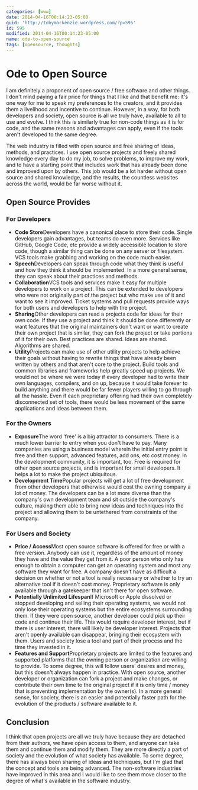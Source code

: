 ```yaml
---
categories: [www]
date: 2014-04-16T00:14:23-05:00
guid: 'http://tobymackenzie.wordpress.com/?p=595'
id: 595
modified: 2014-04-16T00:14:23-05:00
name: ode-to-open-source
tags: [opensource, thoughts]
---
```


Ode to Open Source
==================

I am definitely a proponent of open source / free software and other things.  I don't mind paying a fair price for things that I like and that benefit me:  It's one way for me to speak my preferences to the creators, and it provides them a livelihood and incentive to continue.  However, in a way, for both developers and society, open source is all we truly have, available to all to use and evolve.  I think this is similarly true for non-code things as it is for code, and the same reasons and advantages can apply, even if the tools aren't developed to the same degree.

The web industry is filled with open source and free sharing of ideas, methods, and practices.  I use open source projects and freely shared knowledge every day to do my job, to solve problems, to improve my work, and to have a starting point that includes work that has already been done and improved upon by others.  This job would be a lot harder without open source and shared knowledge, and the results, the countless websites across the world, would be far worse without it.

<!--more-->

Open Source Provides
--------------------

### For Developers

- **Code Store**Developers have a canonical place to store their code.  Single developers gain advantages, but teams do even more.  Services like GitHub, Google Code, etc provide a widely accessible location to store code, though a similar thing can be done on any server or filesystem.  VCS tools make grabbing and working on the code much easier.
- **Speech**Developers can speak through code what they think is useful and how they think it should be implemented.  In a more general sense, they can speak about their practices and methods.
- **Collaboration**VCS tools and services make it easy for multiple developers to work on a project.  This can be extended to developers who were not originally part of the project but who make use of it and want to see it improved.  Ticket systems and pull requests provide ways for both users and developers to help with the project.
- **Sharing**Other developers can read a projects code for ideas for their own code.  If they use a project and think it should be done differently or want features that the original maintainers don't want or want to create their own project that is similar, they can fork the project or take portions of it for their own.  Best practices are shared.  Ideas are shared.  Algorithms are shared.
- **Utility**Projects can make use of other utility projects to help achieve their goals without having to rewrite things that have already been written by others and that aren't core to the project.  Build tools and common libraries and frameworks help greatly speed up projects.  We would not be where we were today if every developer had to write their own languages, compilers, and on up, because it would take forever to build anything and there would be far fewer players willing to go through all the hassle.  Even if each proprietary offering had their own completely disconnected set of tools, there would be less movement of the same applications and ideas between them.

### For the Owners

- **Exposure**The word 'free' is a big attractor to consumers.  There is a much lower barrier to entry when you don't have to pay.  Many companies are using a business model wherein the initial entry point is free and then support, advanced features, add ons, etc cost money.  In the development community, it is important, too.  Free is required for other open source projects, and is important for small developers.  It helps a lot to make the project ubiquitous.
- **Development Time**Popular projects will get a lot of free development from other developers that otherwise would cost the owning company a lot of money.  The developers can be a lot more diverse than the company's own development team and sit outside the company's culture, making them able to bring new ideas and techniques into the project and allowing them to be untethered from constraints of the company.

### For Users and Society

- **Price / Access**Most open source software is offered for free or with a free version.  Anybody can use it, regardless of the amount of money they have and the value they get from it.  A poor person who only has enough to obtain a computer can get an operating system and most any software they want for free.  A company doesn't have as difficult a decision on whether or not a tool is really necessary or whether to try an alternative tool if it doesn't cost money.  Proprietary software is only available through a gatekeeper that isn't there for open software.
- **Potentially Unlimited Lifespan**If Microsoft or Apple dissolved or stopped developing and selling their operating systems, we would not only lose their operating systems but the entire ecosystems surrounding them.  If they were open source, another developer could pick up their code and continue their life.  This would require developer interest, but if there is user interest, there will likely be developer interest.  Projects that aren't openly available can disappear, bringing their ecosystem with them.  Users and society lose a tool and part of their process and the time they invested in it.
- **Features and Support**Proprietary projects are limited to the features and supported platforms that the owning person or organization are willing to provide.  To some degree, this will follow users' desires and money, but this doesn't always happen in practice.  With open source, another developer or organization can fork a project and make changes, or contribute their own time to the original project if it is only time / money that is preventing implementation by the owner(s).  In a more general sense, for society, there is an easier and potentially faster path for the evolution of the products / software available to it.

Conclusion
----------

I think that open projects are all we truly have because they are detached from their authors, we have open access to them, and anyone can take them and continue them and modify them.  They are more directly a part of society and the evolution of what society has available.  To some degree, there has always been sharing of ideas and techniques, but I'm glad that the concept and tools are being advanced.  The non-software industries have improved in this area and I would like to see them move closer to the degree of what's available in the software industry.
